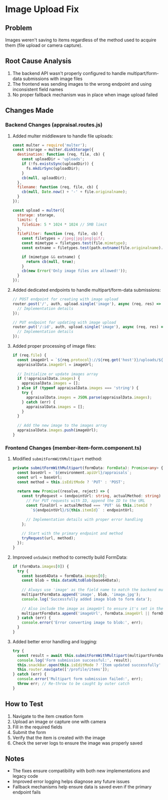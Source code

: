 # Image Upload Fix

## Problem
Images weren't saving to items regardless of the method used to acquire them (file upload or camera capture).

## Root Cause Analysis
1. The backend API wasn't properly configured to handle multipart/form-data submissions with image files
2. The frontend was sending images to the wrong endpoint and using inconsistent field names
3. No proper fallback mechanism was in place when image upload failed

## Changes Made

### Backend Changes (appraisal.routes.js)
1. Added multer middleware to handle file uploads:
   ```javascript
   const multer = require('multer');
   const storage = multer.diskStorage({
     destination: function (req, file, cb) {
       const uploadDir = 'uploads';
       if (!fs.existsSync(uploadDir)) {
         fs.mkdirSync(uploadDir);
       }
       cb(null, uploadDir);
     },
     filename: function (req, file, cb) {
       cb(null, Date.now() + '-' + file.originalname);
     }
   });
   
   const upload = multer({
     storage: storage,
     limits: {
       fileSize: 5 * 1024 * 1024 // 5MB limit
     },
     fileFilter: function (req, file, cb) {
       const filetypes = /jpeg|jpg|png|gif/;
       const mimetype = filetypes.test(file.mimetype);
       const extname = filetypes.test(path.extname(file.originalname).toLowerCase());
   
       if (mimetype && extname) {
         return cb(null, true);
       }
       cb(new Error('Only image files are allowed!'));
     }
   });
   ```

2. Added dedicated endpoints to handle multipart/form-data submissions:
   ```javascript
   // POST endpoint for creating with image upload
   router.post('/', auth, upload.single('image'), async (req, res) => {
     // Implementation details
   });
   
   // PUT endpoint for updating with image upload
   router.put('/:id', auth, upload.single('image'), async (req, res) => {
     // Implementation details
   });
   ```

3. Added proper processing of image files:
   ```javascript
   if (req.file) {
     const imageUrl = `${req.protocol}://${req.get('host')}/uploads/${req.file.filename}`;
     appraisalData.imageUrl = imageUrl;
     
     // Initialize or update images array
     if (!appraisalData.images) {
       appraisalData.images = [];
     } else if (typeof appraisalData.images === 'string') {
       try {
         appraisalData.images = JSON.parse(appraisalData.images);
       } catch (err) {
         appraisalData.images = [];
       }
     }
     
     // Add the new image to the images array
     appraisalData.images.push(imageUrl);
   }
   ```

### Frontend Changes (member-item-form.component.ts)

1. Modified `submitFormWithMultipart` method:
   ```typescript
   private submitFormWithMultipart(formData: FormData): Promise<any> {
     const baseUrl = `${environment.apiUrl}/appraisals`;
     const url = baseUrl;
     const method = this.isEditMode ? 'PUT' : 'POST';
     
     return new Promise((resolve, reject) => {
       const tryRequest = (endpointUrl: string, actualMethod: string) => {
         // For PUT requests with ID, append the ID to the URL
         const finalUrl = actualMethod === 'PUT' && this.itemId ? 
           `${endpointUrl}/${this.itemId}` : endpointUrl;
           
         // Implementation details with proper error handling
       };
       
       // Start with the primary endpoint and method
       tryRequest(url, method);
     });
   }
   ```

2. Improved `onSubmit` method to correctly build FormData:
   ```typescript
   if (formData.images[0]) {
     try {
       const base64Data = formData.images[0];
       const blob = this.dataURLtoBlob(base64Data);
       
       // Always use 'image' as the field name to match the backend multer config
       multipartFormData.append('image', blob, 'image.jpg');
       console.log('Successfully added image blob to form data');
       
       // Also include the image as imageUrl to ensure it's set in the database
       multipartFormData.append('imageUrl', formData.imageUrl || formData.images[0]);
     } catch (err) {
       console.error('Error converting image to blob:', err);
     }
   }
   ```

3. Added better error handling and logging:
   ```typescript
   try {
     const result = await this.submitFormWithMultipart(multipartFormData);
     console.log('Form submission successful:', result);
     this.snackBar.open(this.isEditMode ? 'Item updated successfully' : 'Item created successfully', 'Close', { duration: 3000 });
     this.router.navigate(['/profile/items']);
   } catch (err) {
     console.error('Multipart form submission failed:', err);
     throw err; // Re-throw to be caught by outer catch
   }
   ```

## How to Test
1. Navigate to the item creation form
2. Upload an image or capture one with camera
3. Fill in the required fields
4. Submit the form
5. Verify that the item is created with the image
6. Check the server logs to ensure the image was properly saved

## Notes
- The fixes ensure compatibility with both new implementations and legacy code
- Improved error logging helps diagnose any future issues
- Fallback mechanisms help ensure data is saved even if the primary endpoint fails 
